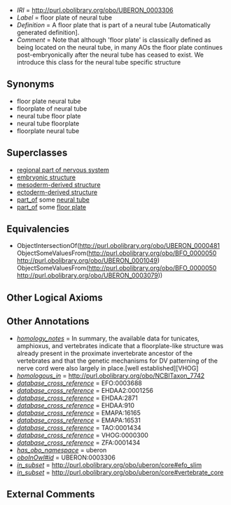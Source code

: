  * *IRI* = http://purl.obolibrary.org/obo/UBERON_0003306
 * *Label* = floor plate of neural tube
 * *Definition* = A floor plate that is part of a neural tube [Automatically generated definition].
 * *Comment* = Note that although 'floor plate' is classically defined as being located on the neural tube, in many AOs the floor plate continues post-embryonically after the neural tube has ceased to exist. We introduce this class for the neural tube specific structure

## Synonyms

 * floor plate neural tube
 * floorplate of neural tube
 * neural tube floor plate
 * neural tube floorplate
 * floorplate neural tube

## Superclasses

 * [regional part of nervous system](../../UBERON/73/UBERON_0000073.md)
 * [embryonic structure](../../UBERON/50/UBERON_0002050.md)
 * [mesoderm-derived structure](../../UBERON/20/UBERON_0004120.md)
 * [ectoderm-derived structure](../../UBERON/21/UBERON_0004121.md)
 * [part_of](../../BFO/50/BFO_0000050.md) some [neural tube](../../UBERON/49/UBERON_0001049.md)
 * [part_of](../../BFO/50/BFO_0000050.md) some [floor plate](../../UBERON/79/UBERON_0003079.md)

## Equivalencies

 * ObjectIntersectionOf(<http://purl.obolibrary.org/obo/UBERON_0000481> ObjectSomeValuesFrom(<http://purl.obolibrary.org/obo/BFO_0000050> <http://purl.obolibrary.org/obo/UBERON_0001049>) ObjectSomeValuesFrom(<http://purl.obolibrary.org/obo/BFO_0000050> <http://purl.obolibrary.org/obo/UBERON_0003079>))

## Other Logical Axioms


## Other Annotations

 * *[homology_notes](../../UBPROP/03/UBPROP_0000003.md)* = In summary, the available data for tunicates, amphioxus, and vertebrates indicate that a floorplate-like structure was already present in the proximate invertebrate ancestor of the vertebrates and that the genetic mechanisms for DV patterning of the nerve cord were also largely in place.[well established][VHOG]
 * *[homologous_in](../../core#homologous/in/core#homologous_in.md)* = http://purl.obolibrary.org/obo/NCBITaxon_7742
 * *[database_cross_reference](../../ef/oboInOwl#hasDbXref.md)* = EFO:0003688
 * *[database_cross_reference](../../ef/oboInOwl#hasDbXref.md)* = EHDAA2:0001256
 * *[database_cross_reference](../../ef/oboInOwl#hasDbXref.md)* = EHDAA:2871
 * *[database_cross_reference](../../ef/oboInOwl#hasDbXref.md)* = EHDAA:910
 * *[database_cross_reference](../../ef/oboInOwl#hasDbXref.md)* = EMAPA:16165
 * *[database_cross_reference](../../ef/oboInOwl#hasDbXref.md)* = EMAPA:16531
 * *[database_cross_reference](../../ef/oboInOwl#hasDbXref.md)* = TAO:0001434
 * *[database_cross_reference](../../ef/oboInOwl#hasDbXref.md)* = VHOG:0000300
 * *[database_cross_reference](../../ef/oboInOwl#hasDbXref.md)* = ZFA:0001434
 * *[has_obo_namespace](../../ce/oboInOwl#hasOBONamespace.md)* = uberon
 * *[oboInOwl#id](../../id/oboInOwl#id.md)* = UBERON:0003306
 * *[in_subset](../../et/oboInOwl#inSubset.md)* = http://purl.obolibrary.org/obo/uberon/core#efo_slim
 * *[in_subset](../../et/oboInOwl#inSubset.md)* = http://purl.obolibrary.org/obo/uberon/core#vertebrate_core

## External Comments

